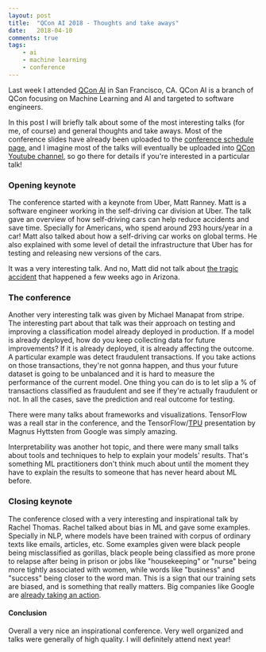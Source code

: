 ```yaml
---
layout: post
title:  "QCon AI 2018 - Thoughts and take aways"
date:   2018-04-10
comments: true
tags:
    - ai
    - machine learning
    - conference
---
```


Last week I attended [QCon AI][qcon] in San Francisco, CA. QCon AI is a branch of
QCon focusing on Machine Learning and AI and targeted to software engineers.

In this post I will briefly talk about some of the most interesting talks (for me, of course)
and general thoughts and take aways. Most of the conference slides have already been
uploaded to the [conference schedule page][qcon-schedule], and I imagine most of
the talks will eventually be uploaded into [QCon Youtube channel][youtube], so go
there for details if you're interested in a particular talk!
<!--more-->

### Opening keynote

The conference started with a keynote from Uber, Matt Ranney. Matt is a software
engineer working in the self-driving car division at Uber. The talk gave an overview
of how self-driving cars can help reduce accidents and save time. Specially for
Americans, who spend around 293 hours/year in a car! Matt also talked about how a self-driving
car works on global terms. He also explained with some level of detail the infrastructure
that Uber has for testing and releasing new versions of the cars.

It was a very interesting talk. And no, Matt did not talk about [the tragic accident][accident]
that happened a few weeks ago in Arizona.

### The conference

Another very interesting talk was given by Michael Manapat from stripe. The interesting
part about that talk was their approach on testing and improving a classification
model already deployed in production. If a model is already deployed, how do you
keep collecting data for future improvements? If it is already deployed, it is
already affecting the outcome. A particular example was detect fraudulent transactions.
If you take actions on those transactions, they're not gonna happen, and thus your
future dataset is going to be unbalanced and it is hard to measure the performance
of the current model. One thing you can do is to let slip a % of transactions classified
as fraudulent and see if they're actually fraudulent or not. In all the cases, save the
prediction and real outcome for testing.

There were many talks about frameworks and visualizations. TensorFlow was a reall star in
the conference, and the TensorFlow/[TPU][TPU] presentation by Magnus Hyttsten from
Google was simply amazing.

Interpretability was another hot topic, and there were many small talks about tools
and techniques to help to explain your models' results. That's something ML practitioners
don't think much about until the moment they have to explain the results to someone
that has never heard about ML before.

### Closing keynote

The conference closed with a very interesting and inspirational talk by Rachel Thomas.
Rachel talked about bias in ML and gave some examples. Specially in NLP, where
models have been trained with corpus of ordinary texts like emails, articles, etc.
Some examples given were black people being misclassified as gorillas, black people being
classified as more prone to relapse after being in prison or jobs like "housekeeping"
or "nurse" being more tightly associated with women, while words like "business" and "success"
being closer to the word man. This is a sign that our training
sets are biased, and is something that really matters. Big companies like Google
are [already taking an action][google].

#### Conclusion

Overall a very nice an inspirational conference. Very well organized and talks
were generally of high quality. I will definitely attend next year!


<!-- Links -->
[qcon]: https://qcon.ai
[qcon-schedule]: https://qcon.ai/schedule/qconai2018/tabular
[youtube]: https://www.youtube.com/channel/UCLI_iq5wEySHTOb7xk2F7Ww
[accident]: https://www.theguardian.com/technology/2018/mar/19/uber-self-driving-car-kills-woman-arizona-tempe
[TPU]: https://cloud.google.com/blog/big-data/2017/05/an-in-depth-look-at-googles-first-tensor-processing-unit-tpu
[google]: https://developers.googleblog.com/2018/04/text-embedding-models-contain-bias.html
